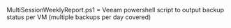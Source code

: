 MultiSessionWeeklyReport.ps1 = Veeam powershell script to output backup status per VM (multiple backups per day covered) 

